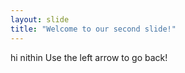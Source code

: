 ```yaml
---
layout: slide
title: "Welcome to our second slide!"
---
```

hi nithin
Use the left arrow to go back!
